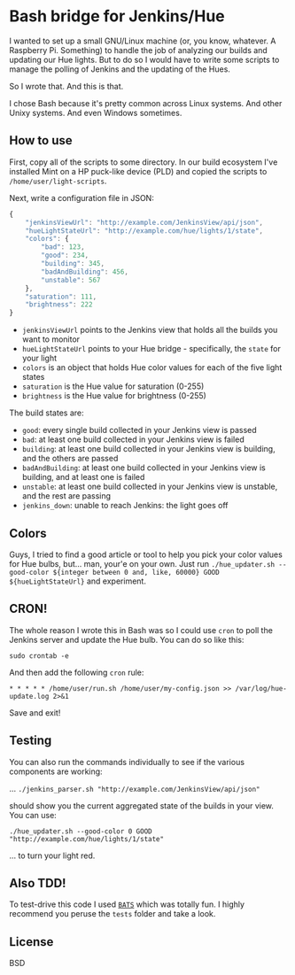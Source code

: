 # Bash bridge for Jenkins/Hue

I wanted to set up a small GNU/Linux machine (or, you know, whatever. A Raspberry Pi. Something) to handle the job of analyzing our builds and updating our Hue lights. But to do so I would have to write some scripts to manage the polling of Jenkins and the updating of the Hues.

So I wrote that. And this is that.

I chose Bash because it's pretty common across Linux systems. And other Unixy systems. And even Windows sometimes.

## How to use

First, copy all of the scripts to some directory. In our build ecosystem I've installed Mint on a HP puck-like device (PLD) and copied the scripts to `/home/user/light-scripts`.

Next, write a configuration file in JSON:

```javascript
{
    "jenkinsViewUrl": "http://example.com/JenkinsView/api/json",
    "hueLightStateUrl": "http://example.com/hue/lights/1/state",
    "colors": {
        "bad": 123,
        "good": 234,
        "building": 345,
        "badAndBuilding": 456,
        "unstable": 567
    },
    "saturation": 111,
    "brightness": 222
}
```

* `jenkinsViewUrl` points to the Jenkins view that holds all the builds you want to monitor
* `hueLightStateUrl` points to your Hue bridge - specifically, the `state` for your light
* `colors` is an object that holds Hue color values for each of the five light states
* `saturation` is the Hue value for saturation (0-255)
* `brightness` is the Hue value for brightness (0-255)

The build states are:

* `good`: every single build collected in your Jenkins view is passed
* `bad`: at least one build collected in your Jenkins view is failed
* `building`: at least one build collected in your Jenkins view is building, and the others are passed
* `badAndBuilding`: at least one build collected in your Jenkins view is building, and at least one is failed
* `unstable`: at least one build collected in your Jenkins view is unstable, and the rest are passing
* `jenkins_down`: unable to reach Jenkins: the light goes off

## Colors

Guys, I tried to find a good article or tool to help you pick your color values for Hue bulbs, but... man, your'e on your own. Just run `./hue_updater.sh --good-color ${integer between 0 and, like, 60000} GOOD ${hueLightStateUrl}` and experiment.

## CRON!

The whole reason I wrote this in Bash was so I could use `cron` to poll the Jenkins server and update the Hue bulb. You can do so like this:

`sudo crontab -e`

And then add the following `cron` rule:

`* * * * * /home/user/run.sh /home/user/my-config.json >> /var/log/hue-update.log 2>&1`

Save and exit!

## Testing

You can also run the commands individually to see if the various components are working:

... `./jenkins_parser.sh "http://example.com/JenkinsView/api/json"`

should show you the current aggregated state of the builds in your view. You can use:

`./hue_updater.sh --good-color 0 GOOD "http://example.com/hue/lights/1/state"`

... to turn your light red.

## Also TDD!

To test-drive this code I used [`BATS`](https://github.com/sstephenson/bats) which was totally fun. I highly recommend you peruse the `tests` folder and take a look.

## License

BSD
